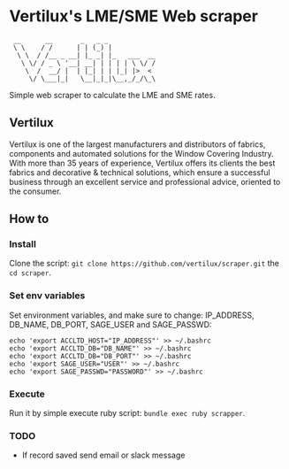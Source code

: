 # Vertilux's LME/SME Web scraper
```
 __      __       _   _ _
 \ \    / /      | | (_) |
  \ \  / /__ _ __| |_ _| |_   ___  __
   \ \/ / _ \ '__| __| | | | | \ \/ /
    \  /  __/ |  | |_| | | |_| |>  <
     \/ \___|_|   \__|_|_|\__,_/_/\_\
```
Simple web scraper to calculate the LME and SME rates.

## Vertilux
Vertilux is one of the largest manufacturers and distributors of fabrics, components and automated solutions for the Window Covering Industry.   
With more than 35 years of experience, Vertilux offers its clients the best fabrics and decorative & technical solutions, which ensure a successful business through an excellent service and professional advice, oriented to the consumer.

## How to

### Install
Clone the script: `git clone https://github.com/vertilux/scraper.git` the `cd scraper`.   

### Set env variables
Set environment variables, and make sure to change: IP_ADDRESS, DB_NAME, DB_PORT, SAGE_USER and SAGE_PASSWD:   

`echo 'export ACCLTD_HOST="IP_ADDRESS"' >> ~/.bashrc`   
`echo 'export ACCLTD_DB="DB_NAME"' >> ~/.bashrc`   
`echo 'export ACCLTD_DB="DB_PORT"' >> ~/.bashrc`   
`echo 'export SAGE_USER="USER"' >> ~/.bashrc`   
`echo 'export SAGE_PASSWD="PASSWORD"' >> ~/.bashrc`   

### Execute
Run it by simple execute ruby script: `bundle exec ruby scrapper`.

### TODO

* If record saved send email or slack message
